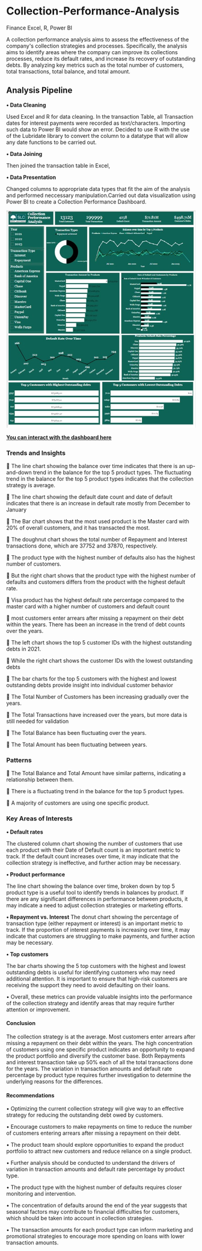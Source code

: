 # Collection-Performance-Analysis
Finance Excel, R, Power BI

A collection performance analysis aims to assess the effectiveness of the company's collection strategies and processes. 
Specifically, the analysis aims to identify areas where the company can improve its collections processes, reduce its default rates, 
and increase its recovery of outstanding debts. By analyzing key metrics such as the total number of customers, total transactions, total balance, and total amount.

## Analysis Pipeline

**•	Data Cleaning** 

Used Excel and R for data cleaning. In the transaction Table, all Transaction dates for interest payments were recorded as text/characters. Importing such data to Power BI would show an error. Decided to use R with the use of the Lubridate library to convert the column to a datatype that will allow any date functions to be carried out. 

**•	Data Joining**

Then joined the transaction table in Excel,

**•	Data Presentation** 

Changed columns to appropriate data types that fit the aim of the analysis and performed neccessary manipulation.Carried out data visualization using Power BI to create a Collection Performance Dashboard.

![Dashboard](https://github.com/rajikudusadewale/Collection-Performance-Analysis/blob/main/Dashboard%20screenshot.jpg)

[**You can interact with the dashboard here**](https://app.powerbi.com/view?r=eyJrIjoiYjdmNjY5M2EtMzA5MS00ZjdkLTkwYmEtNmViOTMzZjkzZWFlIiwidCI6IjM3NzY1MTAyLWQwZjgtNDJmYi05NTQ3LTY1ZTAwMTllZDk1ZiJ9)
### Trends and Insights

	The line chart showing the balance over time indicates that there is an up-and-down trend in the balance for the top 5 product types. The fluctuating trend in the balance for the top 5 product types indicates that the collection strategy is average.

	The line chart showing the default date count and date of default indicates that there is an increase in default rate mostly from December to January

	The Bar chart shows that the most used product is the Master card with 20% of overall customers, and it has transacted the most. 

	The doughnut chart shows the total number of Repayment and Interest transactions done, which are 37752 and 37870, respectively. 

	The product type with the highest number of defaults also has the highest number of customers.

	But the right chart shows that the product type with the highest number of defaults and customers differs from the product with the highest default rate.

	Visa product has the highest default rate percentage compared to the master card with a higher number of customers and default count

	most customers enter arrears after missing a repayment on their debt within the years. There has been an increase in the trend of debt counts over the years.

	The left chart shows the top 5 customer IDs with the highest outstanding debts in 2021.

	While the right chart shows the customer IDs with the lowest outstanding debts

	The bar charts for the top 5 customers with the highest and lowest outstanding debts provide insight into individual customer behavior

	The Total Number of Customers has been increasing gradually over the years.

	The Total Transactions have increased over the years, but more data is still needed for validation

	The Total Balance has been fluctuating over the years.

	The Total Amount has been fluctuating between years.

### Patterns

	The Total Balance and Total Amount have similar patterns, indicating a relationship between them.

	There is a fluctuating trend in the balance for the top 5 product types.

	A majority of customers are using one specific product.

### Key Areas of Interests

**•	Default rates** 

The clustered column chart showing the number of customers that use each product with their Date of Default count is an important metric to track. If the default count increases over time, it may indicate that the collection strategy is ineffective, and further action may be necessary.

**•	Product performance**

The line chart showing the balance over time, broken down by top 5 product type is a useful tool to identify trends in balances by product. If there are any significant differences in performance between products, it may indicate a need to adjust collection strategies or marketing efforts.

**•	Repayment vs. Interest** 
The donut chart showing the percentage of transaction type (either repayment or interest) is an important metric to track. If the proportion of interest payments is increasing over time, it may indicate that customers are struggling to make payments, and further action may be necessary.

**•	Top customers** 

The bar charts showing the 5 top customers with the highest and lowest outstanding debts is useful for identifying customers who may need additional attention. It is important to ensure that high-risk customers are receiving the support they need to avoid defaulting on their loans.

•	Overall, these metrics can provide valuable insights into the performance of the collection strategy and identify areas that may require further attention or improvement.

#### Conclusion

The collection strategy is at the average. Most customers enter arrears after missing a repayment on their debt within the years. The high concentration of customers using one specific product indicates an opportunity to expand the product portfolio and diversify the customer base. Both Repayments and interest transaction take up 50% each of all the total transactions done for the years. The variation in transaction amounts and default rate percentage by product type requires further investigation to determine the underlying reasons for the differences. 

#### Recommendations


•	Optimizing the current collection strategy will give way to an effective strategy for reducing the outstanding debt owed by customers. 

•	Encourage customers to make repayments on time to reduce the number of customers entering arrears after missing a repayment on their debt. 

•	The product team should explore opportunities to expand the product portfolio to attract new customers and reduce reliance on a single product.

•	Further analysis should be conducted to understand the drivers of variation in transaction amounts and default rate percentage by product type.

•	The product type with the highest number of defaults requires closer monitoring and intervention.

•	The concentration of defaults around the end of the year suggests that seasonal factors may contribute to financial difficulties for customers, which should be taken into account in collection strategies.

•	The transaction amounts for each product type can inform marketing and promotional strategies to encourage more spending on loans with lower transaction amounts.

